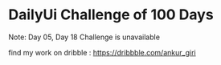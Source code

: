 # DailyUi Challenge of 100 Days

Note: Day 05, Day 18 Challenge is unavailable

find my work on dribble : https://dribbble.com/ankur_giri
